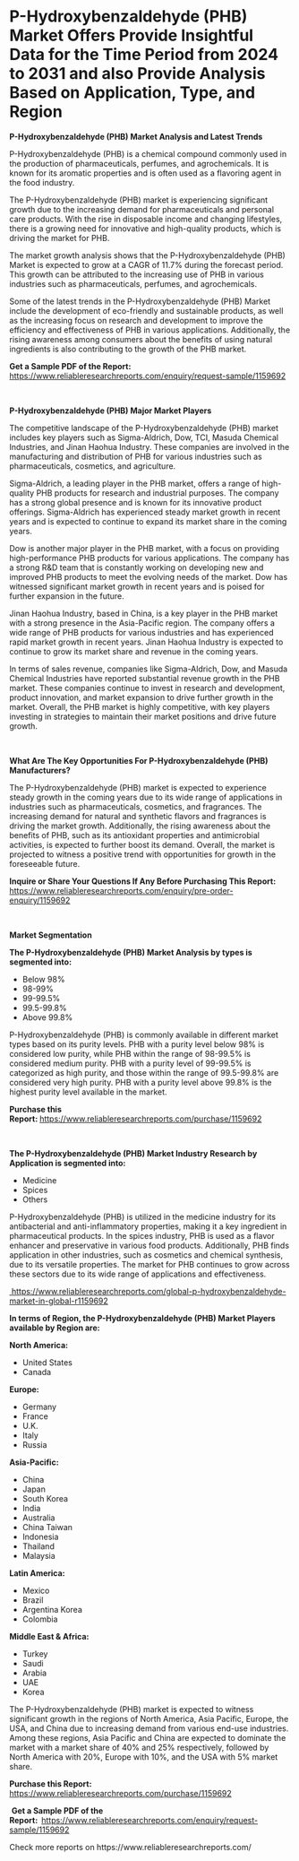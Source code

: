 <p><h1>P-Hydroxybenzaldehyde (PHB) Market Offers Provide Insightful Data for the Time Period from 2024 to 2031 and also Provide Analysis Based on Application, Type, and Region</h1></p><p><strong>P-Hydroxybenzaldehyde (PHB) Market Analysis and Latest Trends</strong></p>
<p><p>P-Hydroxybenzaldehyde (PHB) is a chemical compound commonly used in the production of pharmaceuticals, perfumes, and agrochemicals. It is known for its aromatic properties and is often used as a flavoring agent in the food industry.</p><p>The P-Hydroxybenzaldehyde (PHB) market is experiencing significant growth due to the increasing demand for pharmaceuticals and personal care products. With the rise in disposable income and changing lifestyles, there is a growing need for innovative and high-quality products, which is driving the market for PHB.</p><p>The market growth analysis shows that the P-Hydroxybenzaldehyde (PHB) Market is expected to grow at a CAGR of 11.7% during the forecast period. This growth can be attributed to the increasing use of PHB in various industries such as pharmaceuticals, perfumes, and agrochemicals.</p><p>Some of the latest trends in the P-Hydroxybenzaldehyde (PHB) Market include the development of eco-friendly and sustainable products, as well as the increasing focus on research and development to improve the efficiency and effectiveness of PHB in various applications. Additionally, the rising awareness among consumers about the benefits of using natural ingredients is also contributing to the growth of the PHB market.</p></p>
<p><strong>Get a Sample PDF of the Report:&nbsp;</strong> <a href="https://www.reliableresearchreports.com/enquiry/request-sample/1159692">https://www.reliableresearchreports.com/enquiry/request-sample/1159692</a></p>
<p>&nbsp;</p>
<p><strong>P-Hydroxybenzaldehyde (PHB) Major Market Players</strong></p>
<p><p>The competitive landscape of the P-Hydroxybenzaldehyde (PHB) market includes key players such as Sigma-Aldrich, Dow, TCI, Masuda Chemical Industries, and Jinan Haohua Industry. These companies are involved in the manufacturing and distribution of PHB for various industries such as pharmaceuticals, cosmetics, and agriculture.</p><p>Sigma-Aldrich, a leading player in the PHB market, offers a range of high-quality PHB products for research and industrial purposes. The company has a strong global presence and is known for its innovative product offerings. Sigma-Aldrich has experienced steady market growth in recent years and is expected to continue to expand its market share in the coming years.</p><p>Dow is another major player in the PHB market, with a focus on providing high-performance PHB products for various applications. The company has a strong R&D team that is constantly working on developing new and improved PHB products to meet the evolving needs of the market. Dow has witnessed significant market growth in recent years and is poised for further expansion in the future.</p><p>Jinan Haohua Industry, based in China, is a key player in the PHB market with a strong presence in the Asia-Pacific region. The company offers a wide range of PHB products for various industries and has experienced rapid market growth in recent years. Jinan Haohua Industry is expected to continue to grow its market share and revenue in the coming years.</p><p>In terms of sales revenue, companies like Sigma-Aldrich, Dow, and Masuda Chemical Industries have reported substantial revenue growth in the PHB market. These companies continue to invest in research and development, product innovation, and market expansion to drive further growth in the market. Overall, the PHB market is highly competitive, with key players investing in strategies to maintain their market positions and drive future growth.</p></p>
<p>&nbsp;</p>
<p><strong>What Are The Key Opportunities For P-Hydroxybenzaldehyde (PHB) Manufacturers?</strong></p>
<p><p>The P-Hydroxybenzaldehyde (PHB) market is expected to experience steady growth in the coming years due to its wide range of applications in industries such as pharmaceuticals, cosmetics, and fragrances. The increasing demand for natural and synthetic flavors and fragrances is driving the market growth. Additionally, the rising awareness about the benefits of PHB, such as its antioxidant properties and antimicrobial activities, is expected to further boost its demand. Overall, the market is projected to witness a positive trend with opportunities for growth in the foreseeable future.</p></p>
<p><strong>Inquire or Share Your Questions If Any Before Purchasing This Report:</strong> <a href="https://www.reliableresearchreports.com/enquiry/pre-order-enquiry/1159692">https://www.reliableresearchreports.com/enquiry/pre-order-enquiry/1159692</a></p>
<p>&nbsp;</p>
<p><strong>Market Segmentation</strong></p>
<p><strong>The P-Hydroxybenzaldehyde (PHB) Market Analysis by types is segmented into:</strong></p>
<p><ul><li>Below 98%</li><li>98-99%</li><li>99-99.5%</li><li>99.5-99.8%</li><li>Above 99.8%</li></ul></p>
<p><p>P-Hydroxybenzaldehyde (PHB) is commonly available in different market types based on its purity levels. PHB with a purity level below 98% is considered low purity, while PHB within the range of 98-99.5% is considered medium purity. PHB with a purity level of 99-99.5% is categorized as high purity, and those within the range of 99.5-99.8% are considered very high purity. PHB with a purity level above 99.8% is the highest purity level available in the market.</p></p>
<p><strong>Purchase this Report:&nbsp;</strong><a href="https://www.reliableresearchreports.com/purchase/1159692">https://www.reliableresearchreports.com/purchase/1159692</a></p>
<p>&nbsp;</p>
<p><strong>The P-Hydroxybenzaldehyde (PHB) Market Industry Research by Application is segmented into:</strong></p>
<p><ul><li>Medicine</li><li>Spices</li><li>Others</li></ul></p>
<p><p>P-Hydroxybenzaldehyde (PHB) is utilized in the medicine industry for its antibacterial and anti-inflammatory properties, making it a key ingredient in pharmaceutical products. In the spices industry, PHB is used as a flavor enhancer and preservative in various food products. Additionally, PHB finds application in other industries, such as cosmetics and chemical synthesis, due to its versatile properties. The market for PHB continues to grow across these sectors due to its wide range of applications and effectiveness.</p></p>
<p><a href="https://www.reliableresearchreports.com/global-p-hydroxybenzaldehyde-market-in-global-r1159692">&nbsp;https://www.reliableresearchreports.com/global-p-hydroxybenzaldehyde-market-in-global-r1159692</a></p>
<p><strong>In terms of Region, the P-Hydroxybenzaldehyde (PHB) Market Players available by Region are:</strong></p>
<p>
    <p> <strong> North America: </strong>
        <ul>
            <li>United States</li>
            <li>Canada</li>
        </ul>
        </p> 
    <p> <strong> Europe: </strong>
        <ul>
            <li>Germany</li>
            <li>France</li>
            <li>U.K.</li>
            <li>Italy</li>
            <li>Russia</li>
        </ul>
        </p> 
    <p> <strong> Asia-Pacific: </strong>
        <ul>
            <li>China</li>
            <li>Japan</li>
            <li>South Korea</li>
            <li>India</li>
            <li>Australia</li>
            <li>China Taiwan</li>
            <li>Indonesia</li>
            <li>Thailand</li>
            <li>Malaysia</li>
        </ul>
        </p> 
    <p> <strong> Latin America: </strong>
        <ul>
            <li>Mexico</li>
            <li>Brazil</li>
            <li>Argentina Korea</li>
            <li>Colombia</li>
        </ul>
        </p> 
    <p> <strong> Middle East & Africa: </strong>
        <ul>
            <li>Turkey</li>
            <li>Saudi</li>
            <li>Arabia</li>
            <li>UAE</li>
            <li>Korea</li>
        </ul>
    </p>
    </p>
<p><p>The P-Hydroxybenzaldehyde (PHB) market is expected to witness significant growth in the regions of North America, Asia Pacific, Europe, the USA, and China due to increasing demand from various end-use industries. Among these regions, Asia Pacific and China are expected to dominate the market with a market share of 40% and 25% respectively, followed by North America with 20%, Europe with 10%, and the USA with 5% market share.</p></p>
<p><strong>Purchase this Report: </strong><a href="https://www.reliableresearchreports.com/purchase/1159692">https://www.reliableresearchreports.com/purchase/1159692</a></p>
<p>&nbsp;<strong>Get a Sample PDF of the Report:&nbsp;&nbsp;</strong><a href="https://www.reliableresearchreports.com/enquiry/request-sample/1159692">https://www.reliableresearchreports.com/enquiry/request-sample/1159692</a></p>
<p><strong></strong></p>
<p>Check more reports on https://www.reliableresearchreports.com/</p>